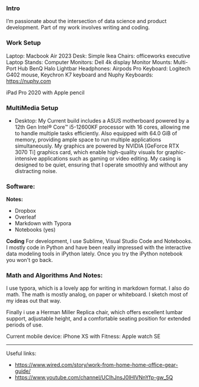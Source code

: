 ### Intro

I’m passionate about the intersection of data science and product development. Part of my work involves writing and coding. 

### Work Setup

Laptop: Macbook Air 2023
Desk: Simple Ikea 
Chairs: officeworks executive 
Laptop Stands: 
Computer Monitors: Dell 4k display 
Monitor Mounts: 
Multi-Port Hub
BenQ Halo Lightbar
Headphones: Airpods Pro
Keyboard: Logitech G402 mouse, Keychron K7 keyboard and Nuphy Keyboards: https://nuphy.com

iPad Pro 2020 with Apple pencil 
 
### MultiMedia Setup 
 
 - Desktop: My Current build includes a ASUS motherboard  powered by a 12th Gen Intel® Core™ i5-12600KF processor with 16 cores, allowing me to handle multiple tasks efficiently. Also equipped with 64.0 GiB of memory, providing ample space to run multiple applications simultaneously. My graphics are powered by  NVIDIA [GeForce RTX 3070 Ti] graphics card, which enable high-quality visuals for graphic-intensive applications such as gaming or video editing. My casing is designed to be quiet, ensuring that I operate smoothly and without any distracting noise.


### Software: 


**Notes:** 
- Dropbox
- Overleaf 
- Markdown with Typora
- Notebooks (yes) 


**Coding**
For development, I use Sublime, Visual Studio Code and Notebooks. I mostly code in Python and have been really impressed with the interactive data modeling tools in iPython lately. Once you try the iPython notebook you won't go back.


### Math and Algorithms And Notes: 

I use typora, which is a lovely app for writing in markdown format. 
I also do math. The math is mostly analog, on paper or whiteboard. I sketch most of my ideas out that way. 


Finally i use a Herman Miller Replica chair, which offers excellent lumbar support, adjustable height, and a comfortable seating position for extended periods of use. 

Current mobile device: iPhone XS with 
Fitness: Apple watch SE 

---


Useful links: 
- https://www.wired.com/story/work-from-home-home-office-gear-guide/
- https://www.youtube.com/channel/UCIhJnsJ0IHlVNnYfp-gw_5Q 
